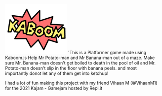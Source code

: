 ![kaboom](learn/kaboom.png)
'This is a Platformer game made using Kaboom.js Help Mr Potato-man and Mr Banana-man out of a maze. 
Make sure Mr. Banana-man doesn't get boiled to death in the pool of oil and Mr. Potato-man doesn't slip in the floor with banana peels. and most importantly donot let any of them get into ketchup!<br>

I had a lot of fun making this project with my friend Vihaan M (@VihaanM1) for the 2021 Kajam - Gamejam hosted by Repl.it
